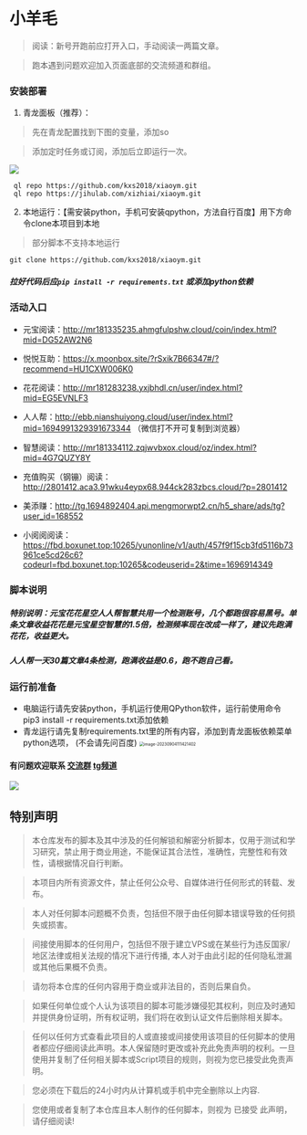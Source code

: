 # 小羊毛

> 阅读：新号开跑前应打开入口，手动阅读一两篇文章。

> 跑本遇到问题欢迎加入页面底部的交流频道和群组。

### 安装部署
1. 青龙面板（推荐）：
> 先在青龙配置找到下图的变量，添加so

> 添加定时任务或订阅，添加后立即运行一次。

![](https://i.ibb.co/0Z4knth/20-56-05-ff7173b0dbe5fe001f203af49adc6d8b-04f041701.png)
```
 ql repo https://github.com/kxs2018/xiaoym.git
 ql repo https://jihulab.com/xizhiai/xiaoym.git
```
2. 本地运行：【需安装python，手机可安装qpython，方法自行百度】用下方命令clone本项目到本地
> 部分脚本不支持本地运行
```
git clone https://github.com/kxs2018/xiaoym.git
```

##### 拉好代码后应`pip install -r requirements.txt` 或添加python依赖

### 活动入口

- 元宝阅读：http://mr181335235.ahmgfulpshw.cloud/coin/index.html?mid=DG52AW2N6 

- 悦悦互助：https://x.moonbox.site/?rSxik7B66347#/?recommend=HU1CXW006K0

- 花花阅读：http://mr181283238.yxjbhdl.cn/user/index.html?mid=EG5EVNLF3
  
- 人人帮：http://ebb.nianshuiyong.cloud/user/index.html?mid=1694991329391673344 （微信打不开可复制到浏览器）
  
- 智慧阅读：http://mr181334112.zqjwvbxox.cloud/oz/index.html?mid=4G7QUZY8Y

- 充值购买（钢镚）阅读：http://2801412.aca3.91wku4eypx68.944ck283zbcs.cloud/?p=2801412

- 美添赚：http://tg.1694892404.api.mengmorwpt2.cn/h5_share/ads/tg?user_id=168552

- 小阅阅阅读：https://fbd.boxunet.top:10265/yunonline/v1/auth/457f9f15cb3fd5116b73961ce5cd26c6?codeurl=fbd.boxunet.top:10265&codeuserid=2&time=1696914349

### 脚本说明
##### 特别说明：元宝花花星空人人帮智慧共用一个检测账号，几个都跑很容易黑号。单条文章收益花花是元宝星空智慧的1.5倍，检测频率现在改成一样了，建议先跑满花花，收益更大。
##### 人人帮一天30篇文章4条检测，跑满收益是0.6，跑不跑自己看。


### 运行前准备

- 电脑运行请先安装python，手机运行使用QPython软件，运行前使用命令pip3 install -r requirements.txt添加依赖
- 青龙运行请先复制requirements.txt里的所有内容，添加到青龙面板依赖菜单python选项，
  (不会请先问百度)
  <img src="https://i.ibb.co/YkvPSfw/11-14-22-1a2c3190414bbb47831b867cdc7974e8-508d11540.png" alt="image-20230904111421402" style="zoom:50%;" />

#### 有问题欢迎联系 [交流群](https://t.me/+cNiIXWDt0QM2N2Fl)    [tg频道](https://t.me/+uyR92pduL3RiNzc1) 

![](https://i.ibb.co/ZhPQBTt/23-31-26-439dc347ab44862bdff1da0c4ca9fe90-a3830b2e7.png)

## 特别声明
> 本仓库发布的脚本及其中涉及的任何解锁和解密分析脚本，仅用于测试和学习研究，禁止用于商业用途，不能保证其合法性，准确性，完整性和有效性，请根据情况自行判断。

> 本项目内所有资源文件，禁止任何公众号、自媒体进行任何形式的转载、发布。

> 本人对任何脚本问题概不负责，包括但不限于由任何脚本错误导致的任何损失或损害。

> 间接使用脚本的任何用户，包括但不限于建立VPS或在某些行为违反国家/地区法律或相关法规的情况下进行传播, 本人对于由此引起的任何隐私泄漏或其他后果概不负责。

> 请勿将本仓库的任何内容用于商业或非法目的，否则后果自负。

> 如果任何单位或个人认为该项目的脚本可能涉嫌侵犯其权利，则应及时通知并提供身份证明，所有权证明，我们将在收到认证文件后删除相关脚本。

> 任何以任何方式查看此项目的人或直接或间接使用该项目的任何脚本的使用者都应仔细阅读此声明。本人保留随时更改或补充此免责声明的权利。一旦使用并复制了任何相关脚本或Script项目的规则，则视为您已接受此免责声明。

> 您必须在下载后的24小时内从计算机或手机中完全删除以上内容.

> 您使用或者复制了本仓库且本人制作的任何脚本，则视为 已接受 此声明，请仔细阅读!
